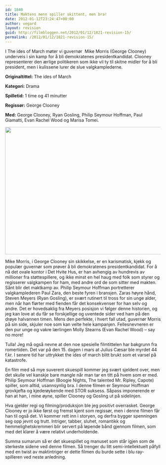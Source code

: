 ```yaml
---
id: 1840
title: Maktens menn spiller skittent, men bra!
date: 2012-01-12T23:24:47+00:00
author: vegard
layout: revision
guid: http://filmbloggen.net/2012/01/12/1821-revision-15/
permalink: /2012/01/12/1821-revision-15/
---
```

I The ides of March møter vi guvernør  Mike Morris (George Clooney) underveis i sin kamp for å bli demokratenes presidentkandidat. Clooney representerer den ærlige politikeren som ikke vil ty til skitne midler for å bli president, men i kulissene lurer de slue valgkamplederne.

<!--more-->

**Originaltittel:** The ides of March

**Kategori:** Drama

**Spilletid:** 1 time og 41 minutter

**Regissør:** George Clooney

**Med:** George Clooney, Ryan Gosling, Philip Seymour Hoffman, Paul Giamatti, Evan Rachel Wood og Marisa Tomei.

<a href="http://filmbloggen.net/2012/01/12/maktens-menn-spiller-skittent-men-bra/ryan-gosling/" rel="attachment wp-att-1824"><img class="alignnone size-large wp-image-1824" style="border-style: initial;border-color: initial" src="http://filmbloggen.net/wp-content/uploads//2012/01/nouriqq16-620x413.jpg" alt="" width="620" height="413" /></a>

Mike Morris, i George Clooney sin skikkelse, er en karismatisk, kjekk og populær guvernør som prøver å bli demokratenes presidentkandidat. For å nå det ovale kontor i Det Hvite Hus, er han avhengig av hundrevis av millioner fra støttespillere, og ikke minst en hel haug med folk som styrer og regisserer valgkampen for ham, med andre ord de som sitter med makten. Sånt blir det maktkamp av. Philip Seymour Hoffman portretterer valgkamplederen Paul Zara, den beste fyren i bransjen. Zaras høyre hånd, Steven Meyers (Ryan Gosling), er svært rutinert til tross for sin unge alder, men når han flørter med fienden får det konsekvenser for han selv og andre. Det er hovedsaklig fra Meyers posisjon vi følger denne historien, og jeg kan love at du får se forskjellige og uventede sider ved ham på den drøye halvannen timen. Mens den perfekte, i hvert fall utad, guvernør Morris på sin side, skjuler noe som kan velte hele kampanjen. Fellesnevneren er den pur unge og vakre lærlingen Molly Stearns (Evan Rachel Wood) &#8211; say no more!

Tulla! Jeg må også nevne at den noe spesielle filmtittelen har bakgrunn fra romertiden. Det var på den 15. dagen i mars at Julius Cæsar ble myrdet 44 f.kr. I senere tid har uttrykket the ides of march blitt brukt som et varsel på katastrofe.

En film med så mye suverent skuespill kommer jeg svært sjeldent over, men det skulle vel kanskje bare mangle når man tar en titt på hvem som er med. Philip Seymour Hoffman (Boogie Nights, The talented Mr. Ripley, Capote) spiller, som alltid, usannsynlig bra. I denne filmen er Seymour Hoffman grovkjefta og kjederøykende med STOR suksess. Såpass imponerende er han at han, i mine øyne, spiller Clooney og Gosling ut på sidelinjen.

Hva gjelder regi og filming/produksjon ble jeg positivt overrasket. George Clooney er jo ikke først og fremst kjent som regissør, men i denne filmen får han til også det. Vi kommer rett inn i storyen, og derfra bygger spenningen seg opp jevnt og trutt. Intriger, tabber, sluhet, romantikk og hemmelighetskremmeri blir servert på løpende bånd gjennom filmen, som med det klarer å være relativt underholdende.

Summa sumarum så er det skuespillet og manuset som står igjen som de sterkeste sidene ved denne filmen. Så trenger du litt semi-intellektuelt påfyll med en twist av maktintriger er dette filmen du burde sette i blu ray-spilleren ved neste anledning.

&nbsp;

&nbsp;

&nbsp;